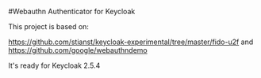 #Webauthn Authenticator for Keycloak

This project is based on:

https://github.com/stianst/keycloak-experimental/tree/master/fido-u2f and https://github.com/google/webauthndemo

It's ready for Keycloak 2.5.4